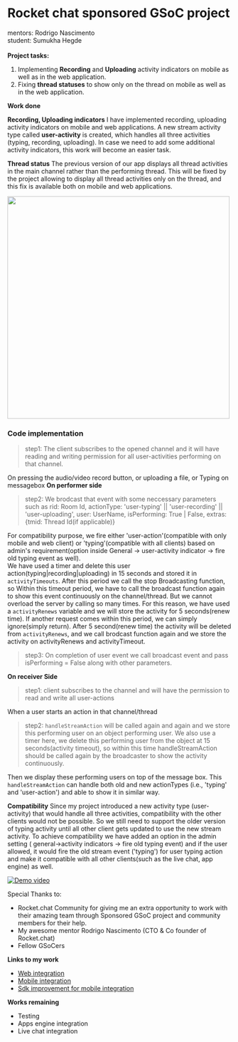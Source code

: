 # Rocket chat sponsored GSoC project
mentors: Rodrigo Nascimento\
student: Sumukha Hegde \
\
**Project tasks:**

1.  Implementing **Recording** and **Uploading** activity indicators on mobile as well as in the web application.
2.  Fixing **thread statuses** to show only on the thread on mobile as well as in the web application.

**Work done**

**Recording, Uploading indicators**
I have implemented recording, uploading activity indicators on mobile and web applications. A new stream activity type called **user-activity** is created, which handles all three activities (typing, recording, uploading). In case we need to add some additional activity indicators, this work will become an easier task.

**Thread status**
The previous version of our app displays all thread activities in the main channel rather than the performing thread. This will be fixed by the project allowing to display all thread activities only on the thread, and this fix is available both on mobile and web applications.

<img src="https://user-images.githubusercontent.com/23723464/129456739-3bd10fa6-baaf-4241-9935-2346adf67a76.png" width="500px">

### Code implementation

> step1: The client subscribes to the opened channel and it will have reading and writing permission for all user-activities performing on that channel.

On pressing the audio/video record button, or uploading a file, or Typing on messagebox __On performer side__
> step2:  We brodcast that event with some neccessary parameters such as
rid: Room Id, actionType: 'user-typing' || 'user-recording' || 'user-uploading', user: UserName, isPerforming: True | False, extras: {tmid: Thread Id(if applicable)}

For compatibility purpose, we fire either 'user-action'(compatible with only mobile and web client) or 'typing'(compatible with all clients) based on admin's requirement(option inside General -> user-activity indicator -> fire old typing event as well). \
We have used a timer and delete this user action(typing|recording|uploading) in 15 seconds and stored it in `activityTimeouts`. After this period we call the stop Broadcasting function, so Within this timeout period, we have to call the broadcast function again to show this event continuously on the channel/thread. But we cannot overload the server by calling so many times. For this reason, we have used a `activityRenews` variable and we will store the activity for 5 seconds(renew time). If another request comes within this period, we can simply ignore(simply return). After 5 second(renew time) the activity will be deleted from `activityRenews`, and we call brodcast function again and we store the activity on activityRenews and activityTimeout.
> step3: On completion of user event we call broadcast event and pass isPerforming = False along with other parameters.

__On receiver Side__
> step1: client subscribes to the channel and will have the permission to read and write all user-actions

When a user starts an action in that channel/thread
> step2: `handleStreamAction` will be called again and again and we store this performing user on an object performing user. We also use a timer here, we delete this performing user from the object at 15 seconds(activity timeout), so within this time handleStreamAction should be called again by the broadcaster to show the activity continuously.

Then we display these performing users on top of the message box. This `handleStreamAction` can handle both old and new actionTypes (i.e., 'typing' and 'user-action') and able to show it in similar way.


**Compatibility**
Since my project introduced a new activity type (user-activity) that would handle all three activities, compatibility with the other clients would not be possible. So we still need to support the older version of typing activity until all other client gets updated to use the new stream activity. To achieve compatibility we have added an option in the admin setting ( general->activity indicators -> fire old typing event) and if the user allowed, it would fire the old stream event ('typing') for user typing action and make it compatible with all other clients(such as the live chat, app engine) as well.

[![Demo video](https://user-images.githubusercontent.com/23723464/130473548-d8840317-5f1a-48fb-a18d-ea456093d0f1.png)](https://youtu.be/NMmr-WNDZEY)

Special Thanks to:
* Rocket.chat Community for giving me an extra opportunity to work with their amazing team through Sponsored GSoC project and community members for their help.
* My awesome mentor Rodrigo Nascimento (CTO & Co founder of Rocket.chat)
* Fellow GSoCers

**Links to my work**
* [Web integration](https://github.com/RocketChat/Rocket.Chat/pull/22392/files)
* [Mobile integration](https://github.com/RocketChat/Rocket.Chat.ReactNative/pull/3243)
* [Sdk improvement for mobile integration](https://github.com/RocketChat/Rocket.Chat.js.SDK/pull/139)

**Works remaining**
* Testing
* Apps engine integration
* Live chat integration
